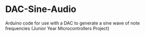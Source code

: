 # DAC-Sine-Audio
Arduino code for use with a DAC to generate a sine wave of note frequencies
(Junior Year Microcontrollers Project)
